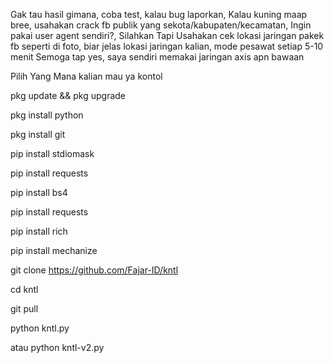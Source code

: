 Gak tau hasil gimana, coba test, kalau bug laporkan,
Kalau kuning maap bree, usahakan crack fb publik yang sekota/kabupaten/kecamatan,
Ingin pakai user agent sendiri?, Silahkan Tapi Usahakan cek lokasi jaringan pakek fb seperti di foto, biar jelas lokasi jaringan kalian, mode pesawat setiap 5-10 menit
Semoga tap yes, saya sendiri memakai jaringan axis apn bawaan

Pilih Yang Mana kalian mau ya kontol

pkg update && pkg upgrade

pkg install python

pkg install git

pip install stdiomask

pip install requests

pip install bs4

pip install requests

pip install rich

pip install mechanize

git clone https://github.com/Fajar-ID/kntl

cd kntl

git pull

python kntl.py


atau python kntl-v2.py
